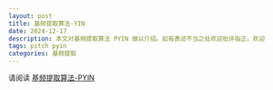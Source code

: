 ```yaml
---
layout: post
title: 基频提取算法-YIN
date: 2024-12-17
description: 本文对基频提取算法 PYIN 做以介绍。如有表述不当之处欢迎批评指正。欢迎任何形式的转载，但请务必注明出处。
tags: pitch pyin
categories: 基频提取
---
```


请阅读 [基频提取算法-PYIN](/assets/html/pyin.html)